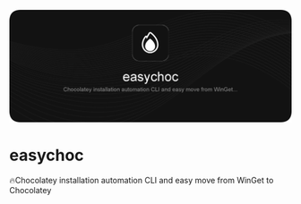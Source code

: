 ![easychoc](https://raw.githubusercontent.com/binary-blazer/repo-svgs/main/out/easychoc/image.svg)







# easychoc
🔥Chocolatey installation automation CLI and easy move from WinGet to Chocolatey
